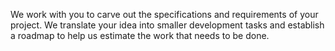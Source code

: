 We work with you to carve out the specifications and requirements of your project. We translate your idea into smaller development tasks and establish a roadmap to help us estimate the work that needs to be done.

